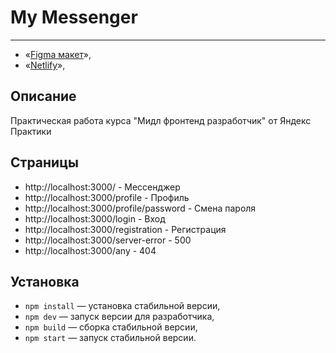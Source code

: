 # My Messenger
---

- «[Figma макет](https://www.figma.com/file/jF5fFFzgGOxQeB4CmKWTiE/Chat_external_link?node-id=0%3A1)»,
- «[Netlify](https://634e6eabaf32703ba4e90365--melodious-lokum-7c84c9.netlify.app/)»,

## Описание

Практическая работа курса "Мидл фронтенд разработчик" от Яндекс Практики

## Страницы

- http://localhost:3000/ - Мессенджер
- http://localhost:3000/profile - Профиль
- http://localhost:3000/profile/password - Смена пароля
- http://localhost:3000/login - Вход
- http://localhost:3000/registration - Регистрация
- http://localhost:3000/server-error - 500
- http://localhost:3000/any - 404

## Установка

- `npm install` — установка стабильной версии,
- `npm dev` — запуск версии для разработчика,
- `npm build` — сборка стабильной версии,
- `npm start` — запуск стабильной версии.
